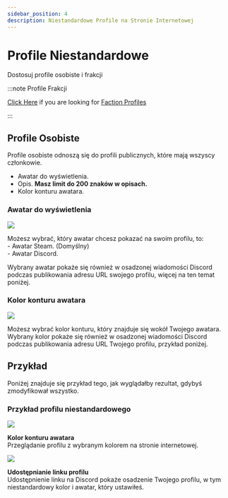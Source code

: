```yaml
---
sidebar_position: 4
description: Niestandardowe Profile na Stronie Internetowej
---
```


# Profile Niestandardowe

Dostosuj profile osobiste i frakcji

:::note Profile Frakcji

[Click Here](/stormworks/hrp/factions.md#faction-profiles) if you are looking for [Faction Profiles](/stormworks/hrp/factions.md#faction-profiles)

:::


## Profile Osobiste

Profile osobiste odnoszą się do profili publicznych, które mają wszyscy członkowie.

- Awatar do wyświetlenia.
- Opis. **Masz limit do 200 znaków w opisach.**
- Kolor konturu awatara.

### Awatar do wyświetlenia

<div class="flex-vcenter mb-1">
    <img src="/img/customprofiles/profileavatardisplay.png"/>
<p>
    Możesz wybrać, który awatar chcesz pokazać na swoim profilu, to:<br/>
- Awatar Steam. (Domyślny)<br/>
- Awatar Discord.
</p>
 </div>

Wybrany awatar pokaże się również w osadzonej wiadomości Discord podczas publikowania adresu URL swojego profilu, więcej na ten temat poniżej.

### Kolor konturu awatara

<div class="flex-vcenter mb-1">
  <img src="/img/customprofiles/editavatarcolour.png"/>
  <p>
  Możesz wybrać kolor konturu, który znajduje się wokół Twojego awatara.
  Wybrany kolor pokaże się również w osadzonej wiadomości Discord podczas publikowania adresu URL Twojego profilu, przykład poniżej.
  </p>
</div>

## Przykład

Poniżej znajduje się przykład tego, jak wyglądałby rezultat, gdybyś zmodyfikował wszystko.

### Przykład profilu niestandardowego

<div class="flex-vcenter mb-1">
    <img src="/img/customprofiles/profilecolorwebsite.png"/>
    <p>
    <b>Kolor konturu awatara</b><br/>
    Przeglądanie profilu z wybranym kolorem na stronie internetowej.
    </p>
  </div>
    <div class="flex-vcenter mb-1">
    <img src="/img/customprofiles/profilediscordemebed.png"/>
    <p>
    <b>Udostępnianie linku profilu</b><br/>
    Udostępnienie linku na Discord pokaże osadzenie Twojego profilu, w tym niestandardowy kolor i awatar, który ustawiłeś.
    </p>
  </div>
